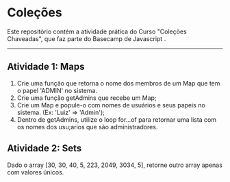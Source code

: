 # Coleções
Este repositório contém a atividade prática do Curso "Coleções Chaveadas", que faz parte do Basecamp de Javascript .
___
## Atividade 1: Maps

1. Crie uma função que retorna o nome dos membros de um Map que tem o papel 'ADMIN' no sistema.
2. Crie uma função getAdmins que recebe um Map;
3. Crie um Map e popule-o com nomes de usuários e seus papeis no sistema. (Ex: 'Luiz' => 'Admin');
4. Dentro de getAdmins, utilize o loop for...of para retornar uma lista com os nomes dos usu;arios que são administradores.

## Atividade 2: Sets

Dado o array [30, 30, 40, 5, 223, 2049, 3034, 5], retorne outro array apenas com valores únicos.
